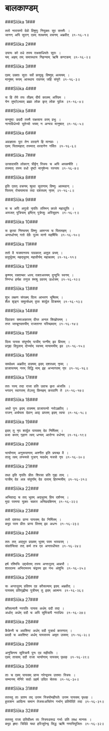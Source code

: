 बालकाण्डम्
===============================


###Slōka 1###


    ततो नारायणो देवो विषुणुः नियुक्तः सुर सत्तमैः ।
    जानन् अपि सुरान् एवम् श्लक्ष्णम् वचनम् अब्रवीत् ॥१-१६-१॥


###Slōka 2###


    उपायः को वधे तस्य राक्ष्साधिपतेः सुराः ।
    यम् अहम् तम् समास्थाय निहन्याम् ऋषि कण्टकम् ॥१-१६-२॥


###Slōka 3###


    एवम् उक्ताः सुराः सर्वे प्रत्यूचुः विष्णुम् अव्ययम् ।
    मानुषम् रूपम् आस्थाय रावणम् जहि संयुगे ॥१-१६-३॥


###Slōka 4###


    स हि तेपे तपः तीव्रम् दीर्घ कालम् अरिंदम ।
    येन तुष्टोऽभवत् ब्रह्मा लोक कृत् लोक पूर्वजः ॥१-१६-४॥


###Slōka 5###


    सन्तुष्टः प्रददौ तस्मै राक्षसाय वरम् प्रभुः ।
    नानाविधेभ्यो भूतेभ्यो भयम् न अन्यत्र मानुषात् ॥१-१६-५॥


###Slōka 6###


    अवज्ञाताः पुरा तेन वरदाने हि मानवाः ।
    एवम् पितामहात् तस्मात् वरदानेन गर्वितः ॥१-१६-६॥


###Slōka 7###


    उत्सादयति लोकान् त्रीईन् स्त्रियः च अपि अपकर्षति ।
    तस्मात् तस्य वधो दृष्टो मानुषेभ्यः परन्तप ॥१-१६-७॥


###Slōka 8###


    इति एतत् वचनम् श्रुत्वा सुराणाम् विष्णुः आत्मवान् ।
    पितरम् रोचयामास तदा दशरथम् नृपम् ॥१-१६-८॥


###Slōka 9###


    स च अपि अपुत्रो नृपतिः तस्मिन् काले महाद्युतिः ।
    अयजत् पुत्रियाम् इष्टिम् पुत्रेप्सुः अरिसूदनः ॥१-१६-९॥


###Slōka 10###


    स कृत्वा निश्चयम् विष्णुः आमन्त्र्य च पितामहम् ।
    अन्तर्धानम् गतो देवैः पूज्य मानो महर्षिभिः ॥१-१६-१०॥


###Slōka 11###


    ततो वै यजमानस्य पावकात् अतुल प्रभम् ।
    प्रादुर्भूतम् महद्भूतम् महावीर्यम् महाबलम् ॥१-१६-११॥


###Slōka 12###


    कृष्णम् रक्ताम्बर धरम् रक्ताअस्यम् दुन्दुभि स्वनम् ।
    स्निग्ध हर्यक्ष तनुज श्मश्रु प्रवरम् ऊर्धजम् ॥१-१६-१२॥


###Slōka 13###


    शुभ लक्षण संपन्नम् दिव्य आभरण भूषितम् ।
    शैल शृङ्ग समुत्सेधम् दृप्त शार्दूल विक्रमम् ॥१-१६-१३॥


###Slōka 14###


    दिवाकर समाअकारम् दीप्त अनल शिखोपमम् ।
    तप्त जाम्बूनदमयीम् राजतान्त परिच्छदाम् ॥१-१६-१४॥


###Slōka 15###


    दिव्य पायस संपूर्णाम् पात्रीम् पत्नीम् इव प्रियाम् ।
    प्रगृह्य विपुलाम् दोर्भ्याम् स्वयम् मायामयीम् इव ॥१-१६-१५॥


###Slōka 16###


    समवेक्ष्य अब्रवीत् वाक्यम् इदम् दशरथम् नृपम् ।
    प्राजापत्यम् नरम् विद्धि माम् इह अभ्यागतम् नृप ॥१-१६-१६॥


###Slōka 17###


    ततः परम् तदा राजा प्रति उवाच कृत अंजलिः ।
    भगवन् स्वागतम् तेऽस्तु किमहम् करवाणि ते ॥१-१६-१७॥


###Slōka 18###


    अथो पुनः इदम् वाक्यम् प्राजापत्यो नरोऽब्रवीत् ।
    राजन् अर्चयता देवान् अद्य प्राप्तम् इदम् त्वया ॥१-१६-१८॥


###Slōka 19###


    इदम् तु नृप शार्दूल पायसम् देव निर्मितम् ।
    प्रजा करम् गृहाण त्वम् धन्यम् आरोग्य वर्धनम् ॥१-१६-१९॥


###Slōka 20###


    भार्याणाम् अनुरूपाणाम् अश्नीत इति प्रयच्छ वै ।
    तासु त्वम् लप्स्यसे पुत्रान् यदर्थम् यजसे नृप ॥१-१६-२०॥


###Slōka 21###


    तथा इति नृपतिः प्रीतः शिरसा प्रति गृह्य ताम् ।
    पात्रीम् देव अन्न संपूर्णाम् देव दत्ताम् हिरण्मयीम् ॥१-१६-२१॥


###Slōka 22###


    अभिवाद्य च तत् भूतम् अद्भुतम् प्रिय दर्शनम् ।
    मुदा परमया युक्तः चकार अभिप्रदक्षिणम् ॥१-१६-२२॥


###Slōka 23###


    ततो दशरथः प्राप्य पायसम् देव निर्मितम् ।
    बभूव परम प्रीतः प्राप्य वित्तम् इव अधनः ॥१-१६-२३॥


###Slōka 24###


    ततः तत् अद्भुत प्रख्यम् भूतम् परम भास्वरम् ।
    संवर्तयित्वा तत् कर्म तत्र एव अन्तरधीयत ॥१-१६-२४॥


###Slōka 25###


    हर्ष रश्मिभिः उद्द्योतम् तस्य अन्तःपुरम् आबभौ ।
    शारदस्य अभिरामस्य चंद्रस्य इव नभः अंशुभिः ॥१-१६-२५॥


###Slōka 26###


    सः अन्तःपुरम् प्रविश्य एव कौसल्याम् इदम् अब्रवीत् ।
    पायसम् प्रतिगृह्णीष्व पुत्रीयम् तु इदम् आत्मनः ॥१-१६-२६॥


###Slōka 27###


    कौसल्यायै नरपतिः पायस अर्धम् ददौ तदा ।
    अर्धात् अर्धम् ददौ च अपि सुमित्रायै नराधिपः ॥१-१६-२७॥


###Slōka 28###


    कैकेय्यै च अवशिष्ट अर्धम् ददौ पुत्रार्थ कारणात् ।
    प्रददौ च अवशिष्ट अर्धम् पायसस्य अमृत उपमम् ॥१-१६-२८॥


###Slōka 29###


    अनुचिन्त्य सुमित्रायै पुनः एव महीपतिः ।
    एवम् तासाम् ददौ राजा भार्याणाम् पायसम् पृथक् ॥१-१६-२९॥


###Slōka 30###


    ताः च एवम् पायसम् प्राप्य नरेन्द्रस्य उत्तमाः स्त्रियः ।
    सम्मानम् मेनिरे सर्वाः प्रहर्ष उदित चेतसः ॥१-१६-३०॥


###Slōka 31###


    ततस्तु ताः प्राश्य तद् उत्तम स्त्रियोमहीपतेः उत्तम पायसम् पृथक् ।
    हुताशन आदित्य समान तेजसःअचिरेण गर्भान् प्रतिपेदिरे तदा ॥१-१६-३१॥


###Slōka 32###


    ततस्तु राजा प्रतिवीक्ष्य ताः स्त्रियःप्ररूढ गर्भाः प्रति लब्ध मानसः ।
    बभूव हृष्टः त्रिदिवे यथा हरिःसुरेन्द्र सिद्ध ऋषि गणाभिपूजितः ॥१-१६-३२॥


